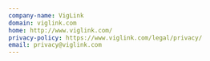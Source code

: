 ```yaml
---
company-name: VigLink
domain: viglink.com
home: http://www.viglink.com/
privacy-policy: https://www.viglink.com/legal/privacy/
email: privacy@viglink.com
---
```




